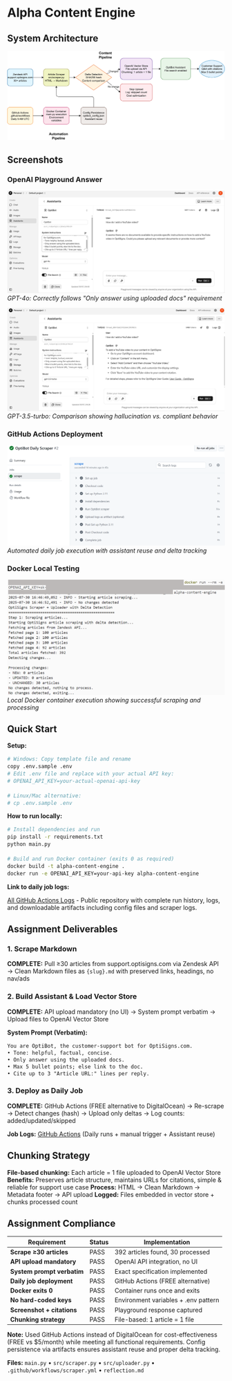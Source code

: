# Alpha Content Engine

## System Architecture

![Architecture](images/Architecture.png)

## Screenshots

### OpenAI Playground Answer

![GPT-4o Response](images/gpt-4o.png)
_GPT-4o: Correctly follows "Only answer using uploaded docs" requirement_

![GPT-3.5-turbo Response](images/gpt-3.5-turbo.png)
_GPT-3.5-turbo: Comparison showing hallucination vs. compliant behavior_

### GitHub Actions Deployment

![GitHub Actions](images/github-action1.png)
_Automated daily job execution with assistant reuse and delta tracking_

### Docker Local Testing

![Docker Local Test](images/docker-local.PNG)
_Local Docker container execution showing successful scraping and processing_

## Quick Start

**Setup:**

```bash
# Windows: Copy template file and rename
copy .env.sample .env
# Edit .env file and replace with your actual API key:
# OPENAI_API_KEY=your-actual-openai-api-key

# Linux/Mac alternative:
# cp .env.sample .env
```

**How to run locally:**

```bash
# Install dependencies and run
pip install -r requirements.txt
python main.py

# Build and run Docker container (exits 0 as required)
docker build -t alpha-content-engine .
docker run -e OPENAI_API_KEY=your-api-key alpha-content-engine
```

**Link to daily job logs:**

[All GitHub Actions Logs](https://github.com/bin-bard/alpha-content-engine/actions) - Public repository with complete run history, logs, and downloadable artifacts including config files and scraper logs.

## Assignment Deliverables

### 1. Scrape Markdown

**COMPLETE:** Pull ≥30 articles from support.optisigns.com via Zendesk API → Clean Markdown files as `{slug}.md` with preserved links, headings, no nav/ads

### 2. Build Assistant & Load Vector Store

**COMPLETE:** API upload mandatory (no UI) → System prompt verbatim → Upload files to OpenAI Vector Store

**System Prompt (Verbatim):**

```
You are OptiBot, the customer-support bot for OptiSigns.com.
• Tone: helpful, factual, concise.
• Only answer using the uploaded docs.
• Max 5 bullet points; else link to the doc.
• Cite up to 3 "Article URL:" lines per reply.
```

### 3. Deploy as Daily Job

**COMPLETE:** GitHub Actions (FREE alternative to DigitalOcean) → Re-scrape → Detect changes (hash) → Upload only deltas → Log counts: added/updated/skipped

**Job Logs:** [GitHub Actions](https://github.com/bin-bard/alpha-content-engine/actions) (Daily runs + manual trigger + Assistant reuse)

## Chunking Strategy

**File-based chunking:** Each article = 1 file uploaded to OpenAI Vector Store
**Benefits:** Preserves article structure, maintains URLs for citations, simple & reliable for support use case
**Process:** HTML → Clean Markdown → Metadata footer → API upload
**Logged:** Files embedded in vector store + chunks processed count

## Assignment Compliance

| Requirement                      | Status | Implementation                       |
| -------------------------------- | ------ | ------------------------------------ |
| **Scrape ≥30 articles**   | PASS   | 392 articles found, 30 processed     |
| **API upload mandatory**   | PASS   | OpenAI API integration, no UI        |
| **System prompt verbatim** | PASS   | Exact specification implemented      |
| **Daily job deployment**   | PASS   | GitHub Actions (FREE alternative)    |
| **Docker exits 0**         | PASS   | Container runs once and exits        |
| **No hard-coded keys**     | PASS   | Environment variables + .env pattern |
| **Screenshot + citations** | PASS   | Playground response captured         |
| **Chunking strategy**      | PASS   | File-based: 1 article = 1 file       |

**Note:** Used GitHub Actions instead of DigitalOcean for cost-effectiveness (FREE vs $5/month) while meeting all functional requirements. Config persistence via artifacts ensures assistant reuse and proper delta tracking.

**Files:** `main.py` • `src/scraper.py` • `src/uploader.py` • `.github/workflows/scraper.yml` • `reflection.md`
